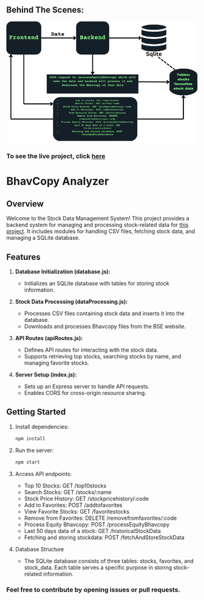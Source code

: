 ## Behind The Scenes:
   ![DataFlow Diagram](/DataFLow.png)

### To see the live project, click [here](https://newbse.vercel.app/)

# BhavCopy Analyzer

## Overview

Welcome to the Stock Data Management System! This project provides a backend system for managing and processing stock-related data for [this project](https://newbse.vercel.app/). It includes modules for handling CSV files, fetching stock data, and managing a SQLite database.

## Features

1. **Database Initialization (database.js):**
   - Initializes an SQLite database with tables for storing stock information.

2. **Stock Data Processing (dataProcessing.js):**
   - Processes CSV files containing stock data and inserts it into the database.
   - Downloads and processes Bhavcopy files from the BSE website.

3. **API Routes (apiRoutes.js):**
   - Defines API routes for interacting with the stock data.
   - Supports retrieving top stocks, searching stocks by name, and managing favorite stocks.

4. **Server Setup (index.js):**
   - Sets up an Express server to handle API requests.
   - Enables CORS for cross-origin resource sharing.

## Getting Started

1. Install dependencies:
   ```bash
   npm install
   

2. Run the server:
    ```bash
    npm start

3. Access API endpoints:
    - Top 10 Stocks: GET /top10stocks
    - Search Stocks: GET /stocks/:name
    - Stock Price History: GET /stockpricehistory/:code
    - Add to Favorites: POST /addtofavorites
    - View Favorite Stocks: GET /favoritestocks
    - Remove from Favorites: DELETE /removefromfavorites/:code
    - Process Equity Bhavcopy: POST /processEquityBhavcopy
    - Last 50 days data of a stock: GET /historicalStockData
    - Fetching and storing stockdata: POST /fetchAndStoreStockData

5. Database Structure
    - The SQLite database consists of three tables: stocks, favorites, and stock_data. Each table serves a specific purpose in storing stock-related information.


### Feel free to contribute by opening issues or pull requests.
